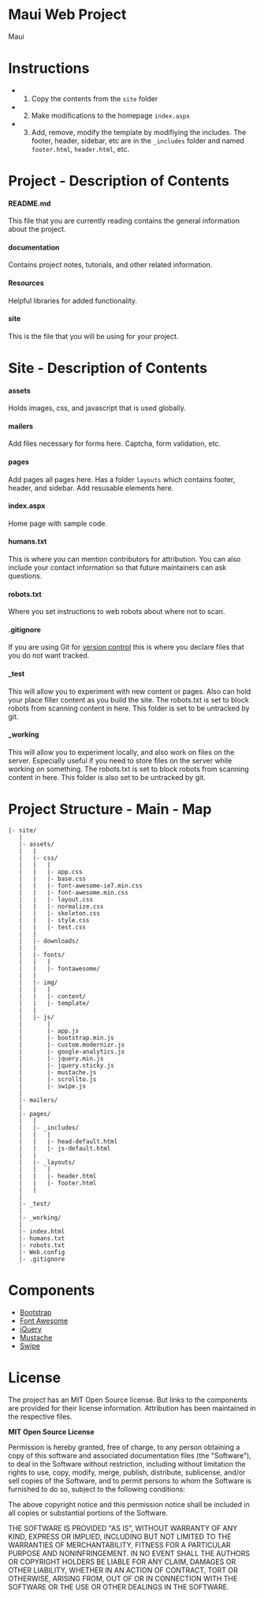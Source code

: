 Maui Web Project
============

Maui


Instructions
============
- 1. Copy the contents from the `site` folder
- 2. Make modifications to the homepage `index.aspx` 
- 3. Add, remove, modify the template by modifiying the includes. The footer, header, sidebar, etc are in the `_includes` folder and named `footer.html`, `header.html`, etc.


Project - Description of Contents
============

#### README.md
This file that you are currently reading contains the general information about the project. 

#### documentation
Contains project notes, tutorials, and other related information.

#### Resources
Helpful libraries for added functionality. 

#### site
This is the file that you will be using for your project.

Site - Description of Contents
============

#### assets 
Holds images, css, and javascript that is used globally. 


#### mailers
Add files necessary for forms here. Captcha, form validation, etc. 

#### pages
Add pages all pages here. 
Has a folder `layouts` which contains footer, header, and sidebar. Add resusable elements here.  

#### index.aspx
Home page with sample code.

#### humans.txt
This is where you can mention contributors for attribution. You can also include your contact information so that future maintainers can ask questions. 

#### robots.txt
Where you set instructions to web robots about where not to scan. 

#### .gitignore
If you are using Git for [version control](http://git-scm.com/book/en/Getting-Started-About-Version-Control) this is where you declare files that you do not want tracked. 

#### _test
This will allow you to experiment with new content or pages. Also can hold your place filler content as you build the site. The robots.txt is set to block robots from scanning content in here. This folder is set to be untracked by git. 

#### _working
This will allow you to experiment locally, and also work on files on the server. Especially useful if you need to store files on the server while working on something. The robots.txt is set to block robots from scanning content in here. This folder is also set to be untracked by git. 


Project Structure - Main - Map
============
```
|- site/
   |
   |- assets/
   |   |
   |   |- css/
   |   |   |
   |   |   |- app.css
   |   |   |- base.css 
   |   |   |- font-awesome-ie7.min.css 
   |   |   |- font-awesome.min.css 
   |   |   |- layout.css 
   |   |   |- normalize.css
   |   |   |- skeleton.css   
   |   |   |- style.css
   |   |   |- test.css
   |   |
   |   |- downloads/   
   |   |
   |   |- fonts/
   |   |   |
   |   |   |- fontawesome/
   |   |
   |   |- img/
   |   |   |
   |   |   |- content/
   |   |   |- template/
   |   |   
   |   |- js/
   |       |
   |       |- app.js
   |       |- bootstrap.min.js   
   |       |- custom.modernizr.js
   |       |- google-analytics.js
   |       |- jquery.min.js
   |       |- jquery.sticky.js   
   |       |- mustache.js
   |       |- scrollto.js  
   |       |- swipe.js      
   |
   |- mailers/
   | 
   |- pages/
   |   |
   |   |- _includes/
   |   |   |
   |   |   |- head-default.html
   |   |   |- js-default.html
   |   |   
   |   |- _layouts/
   |   |   |
   |   |   |- header.html
   |   |   |- footer.html
   |   | 
   |
   |- _test/
   |
   |- _working/
   |
   |- index.html
   |- humans.txt
   |- robots.txt
   |- Web.config
   |- .gitignore
```


Components
============

- [Bootstrap](http://getbootstrap.com/)
- [Font Awesome](https://github.com/FortAwesome/Font-Awesome/)
- [jQuery](https://github.com/jquery/jquery)
- [Mustache](https://github.com/janl/mustache.js/)
- [Swipe](https://github.com/bradbirdsall/Swipe)


License
============
The project has an MIT Open Source license. But links to the components are provided for their license information. Attribution has been maintained in the respective files. 

**MIT Open Source License**

Permission is hereby granted, free of charge, to any person obtaining a copy of this software and associated
documentation files (the "Software"), to deal in the Software without restriction, including without limitation the
rights to use, copy, modify, merge, publish, distribute, sublicense, and/or sell copies of the Software, and to permit
persons to whom the Software is furnished to do so, subject to the following conditions:

The above copyright notice and this permission notice shall be included in all copies or substantial portions of the
Software.

THE SOFTWARE IS PROVIDED "AS IS", WITHOUT WARRANTY OF ANY KIND, EXPRESS OR IMPLIED, INCLUDING BUT NOT LIMITED TO THE
WARRANTIES OF MERCHANTABILITY, FITNESS FOR A PARTICULAR PURPOSE AND NONINFRINGEMENT. IN NO EVENT SHALL THE AUTHORS OR
COPYRIGHT HOLDERS BE LIABLE FOR ANY CLAIM, DAMAGES OR OTHER LIABILITY, WHETHER IN AN ACTION OF CONTRACT, TORT OR
OTHERWISE, ARISING FROM, OUT OF OR IN CONNECTION WITH THE SOFTWARE OR THE USE OR OTHER DEALINGS IN THE SOFTWARE.